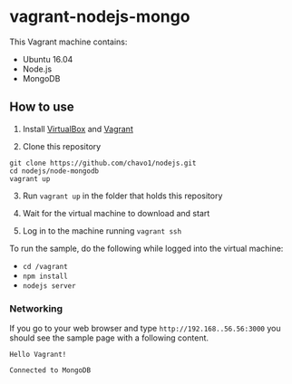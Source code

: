 # vagrant-nodejs-mongo

This Vagrant machine contains:
* Ubuntu 16.04
* Node.js
* MongoDB

## How to use

1. Install [VirtualBox](https://www.virtualbox.org/wiki/Downloads) and [Vagrant](https://www.vagrantup.com/downloads.html)

2. Clone this repository

```
git clone https://github.com/chavo1/nodejs.git
cd nodejs/node-mongodb
vagrant up
```

3. Run `vagrant up` in the folder that holds this repository

4. Wait for the virtual machine to download and start

5. Log in to the machine running `vagrant ssh`

To run the sample, do the following while logged into the virtual machine:
* `cd /vagrant`
* `npm install`
* `nodejs server`

### Networking
If you go to your web browser and type `http://192.168..56.56:3000` you should see the sample page with a following content.
```
Hello Vagrant!

Connected to MongoDB
```
